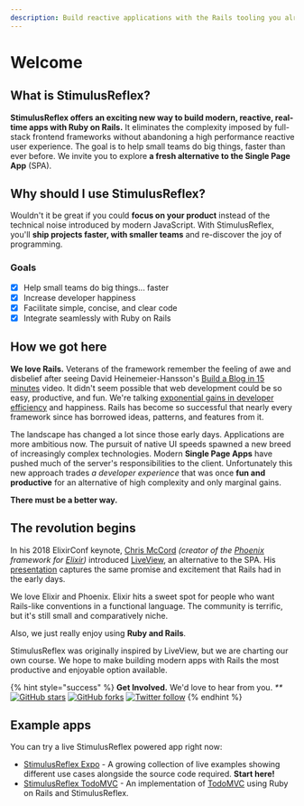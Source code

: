 ```yaml
---
description: Build reactive applications with the Rails tooling you already know and love
---
```


# Welcome

## What is StimulusReflex?

**StimulusReflex offers an exciting new way to build modern, reactive, real-time apps with Ruby on Rails.** It eliminates the complexity imposed by full-stack frontend frameworks without abandoning a high performance reactive user experience. The goal is to help small teams do big things, faster than ever before. We invite you to explore **a fresh alternative to the Single Page App** \(SPA\).

## Why should I use StimulusReflex?

Wouldn't it be great if you could **focus on your product** instead of the technical noise introduced by modern JavaScript. With StimulusReflex, you'll **ship projects faster, with smaller teams** and re-discover the joy of programming.

### Goals

* [x] Help small teams do big things... faster
* [x] Increase developer happiness
* [x] Facilitate simple, concise, and clear code
* [x] Integrate seamlessly with Ruby on Rails

## How we got here

**We love Rails.** Veterans of the framework remember the feeling of awe and disbelief after seeing David Heinemeier-Hansson's [Build a Blog in 15 minutes](https://www.youtube.com/watch?v=Gzj723LkRJY) video. It didn't seem possible that web development could be so easy, productive, and fun. We're talking [exponential gains in developer efficiency](https://www.youtube.com/watch?v=SWEts0rlezA&t=3m23s) and happiness. Rails has become so successful that nearly every framework since has borrowed ideas, patterns, and features from it.

The landscape has changed a lot since those early days. Applications are more ambitious now. The pursuit of native UI speeds spawned a new breed of increasingly complex technologies. Modern **Single Page Apps** have pushed much of the server's responsibilities to the client. Unfortunately this new approach trades _a developer experience_ that was once **fun and productive** for an alternative of high complexity and only marginal gains.

**There must be a better way.**

## The revolution begins

In his 2018 ElixirConf keynote, [Chris McCord](https://twitter.com/chris_mccord) _\(creator of the_ [_Phoenix_](http://www.phoenixframework.org/) _framework for_ [_Elixir_](https://elixir-lang.org/)_\)_ introduced [LiveView](https://github.com/phoenixframework/phoenix_live_view), an alternative to the SPA. His [presentation](https://www.youtube.com/watch?v=8xJzHq8ru0M) captures the same promise and excitement that Rails had in the early days.

We love Elixir and Phoenix. Elixir hits a sweet spot for people who want Rails-like conventions in a functional language. The community is terrific, but it's still small and comparatively niche.

Also, we just really enjoy using **Ruby and Rails**.

StimulusReflex was originally inspired by LiveView, but we are charting our own course. We hope to make building modern apps with Rails the most productive and enjoyable option available.

{% hint style="success" %}
**Get Involved.** We'd love to hear from you. _\*\*_[![GitHub stars](https://img.shields.io/github/stars/hopsoft/stimulus_reflex?style=social)](https://github.com/hopsoft/stimulus_reflex) [![GitHub forks](https://img.shields.io/github/forks/hopsoft/stimulus_reflex?style=social)](https://github.com/hopsoft/stimulus_reflex) [![Twitter follow](https://img.shields.io/twitter/follow/hopsoft?style=social)](https://twitter.com/hopsoft)
{% endhint %}

## Example apps

You can try a live StimulusReflex powered app right now:

* [StimulusReflex Expo](http://expo.stimulusreflex.com) - A growing collection of live examples showing different use cases alongside the source code required. **Start here!**
* [StimulusReflex TodoMVC](http://todomvc.stimulusreflex.com) - An implementation of [TodoMVC](http://todomvc.com/) using Ruby on Rails and StimulusReflex.

